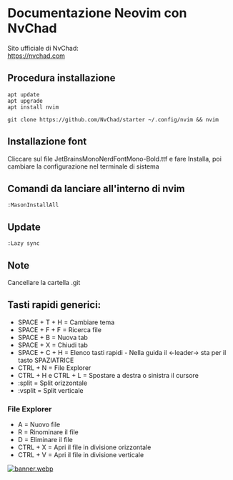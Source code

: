 # Documentazione Neovim con NvChad
Sito ufficiale di NvChad:  
https://nvchad.com

## Procedura installazione
```
apt update
apt upgrade
apt install nvim
```
```
git clone https://github.com/NvChad/starter ~/.config/nvim && nvim
```

## Installazione font
Cliccare sul file JetBrainsMonoNerdFontMono-Bold.ttf e fare Installa, poi cambiare la configurazione
nel terminale di sistema

## Comandi da lanciare all'interno di nvim
```
:MasonInstallAll
```

## Update
```
:Lazy sync
```

## Note
Cancellare la cartella .git

## Tasti rapidi generici:

- SPACE + T + H = Cambiare tema
- SPACE + F + F = Ricerca file
- SPACE + B = Nuova tab
- SPACE + X = Chiudi tab
- SPACE + C + H = Elenco tasti rapidi - Nella guida il <-leader-> sta per il tasto SPAZIATRICE
- CTRL + N = File Explorer
- CTRL + H e CTRL + L = Spostare a destra o sinistra il cursore
- :split = Split orizzontale
- :vsplit = Split verticale
### File Explorer
- A = Nuovo file
- R = Rinominare il file
- D = Eliminare il file
- CTRL + X = Apri il file in divisione orizzontale
- CTRL + V = Apri il file in divisione verticale

[![banner.webp](https://i.postimg.cc/tJR88Byp/banner.webp)](https://postimg.cc/7GcB2MfW)
